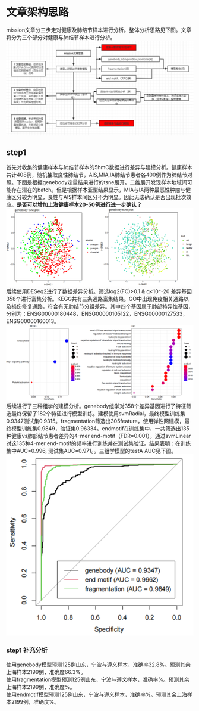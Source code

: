 # 文章架构思路  
mission文章分三步走对健康及肺结节样本进行分析。整体分析思路见下图。文章将分为三个部分对健康与肺结节样本进行分析。  
![分析思路](https://github.com/crushseven-7/missoin/blob/main/pic/mission1_workflow.png "分析流程")  
## step1  
首先对收集的健康样本与肺结节样本的5hmC数据进行差异与建模分析。健康样本共计408例，随机抽取良性肺结节，AIS,MIA,IA肺结节患者各400例作为肺结节对照。下图是根据genebody定量结果进行的tsne展开。二维展开发现样本地域间可能存在潜在的batch。但是根据样本亚型结果显示，MIA与IA两种最恶性肿瘤与健康区分较为明显，良性与AIS样本间区分不为明显。因此无法确认是否出现批次效应。**是否可以增加上海健康样本20-50例进行进一步确认？**  
![tsne展开](https://github.com/crushseven-7/missoin/blob/main/pic/mission1_1tsne_plot.png "tsne展开")  
后续使用DESeq2进行了数据差异分析。筛选log2(FC)>0.1 & q<10^-20 差异基因358个进行富集分析。KEGG共有三条通路富集结果。GO中出现免疫相关通路以及损伤修复通路，符合有无肺结节分组差异。其中四个基因属于肺部特异性基因，分别为：ENSG00000180448，ENSG00000105122，ENSG00000127533，ENSG00000160013。  
![KEGG](https://github.com/crushseven-7/missoin/blob/main/pic/mission1_1enrich.png "KEGG")  
后续进行了三种组学的建模分析。genebody组学对358个差异基因进行了特征筛选最终保留了182个特征进行模型训练。建模使用svmRadial，最终模型训练集0.9347测试集0.9315。fragmentation筛选出305feature，使用弹性网建模，最终模型训练集0.9849，验证集0.96334。endmotif在训练集中，一共筛选出135种健康vs肺部结节患者差异的4-mer end-motif（FDR=0.001），通过svmLinear对这135种4-mer end-motif的频率进行训练并在测试集验证。结果表明：在训练集中AUC=0.996, 测试集AUC=0.971。。三组学模型的testA AUC见下图。  
![AUC](https://github.com/crushseven-7/missoin/blob/main/pic/mission1_1combineAUC.png "AUC")  
### step1 补充分析  
使用genebody模型预测125例山东，宁波与遵义样本，准确率32.8%。预测其余上海样本2199例，准确度66.3%。  
使用fragmentation模型预测125例山东，宁波与遵义样本，准确率%。预测其余上海样本2199例，准确度%。  
使用endmotif模型预测125例山东，宁波与遵义样本，准确率%。预测其余上海样本2199例，准确度%。
